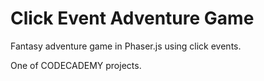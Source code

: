 # Click Event Adventure Game

Fantasy adventure game in Phaser.js using click events.

One of CODECADEMY projects.

